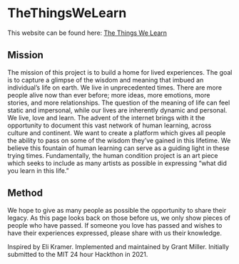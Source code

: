 # TheThingsWeLearn

This website can be found here: [The Things We Learn](https://www.thethingwelearn.org)

## Mission

The mission of this project is to build a home for lived experiences.
The goal is to capture a glimpse of the wisdom and meaning that imbued
an individual’s life on earth. We live in unprecedented times. There
are more people alive now than ever before; more ideas, more emotions,
more stories, and more relationships. The question of the meaning of
life can feel static and impersonal, while our lives are inherently
dynamic and personal. We live, love and learn. The advent of the
internet brings with it the opportunity to document this vast network
of human learning, across culture and continent. We want to create a
platform which gives all people the ability to pass on some of the
wisdom they’ve gained in this lifetime. We believe this fountain of
human learning can serve as a guiding light in these trying times.
Fundamentally, the human condition project is an art piece which seeks
to include as many artists as possible in expressing “what did you
learn in this life.”

## Method

We hope to give as many people as possible the opportunity to share
their legacy. As this page looks back on those before us, we only show
pieces of people who have passed. If someone you love has passed and
wishes to have their experiences expressed, please share with us their
knowledge.

Inspired by Eli Kramer.
Implemented and maintained by Grant Miller.
Initially submitted to the MIT 24 hour Hackthon in 2021.
